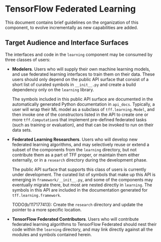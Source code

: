 # TensorFlow Federated Learning

This document contains brief guidelines on the organization of this component,
to evolve incrementally as new capabilities are added.

## Target Audience and Interface Surfaces

The interfaces and code in the `learning` component may be consumed by three
classes of users:

*   **Modelers**. Users who will supply their own machine learning models, and
    use federated learning interfaces to train them on their data. These users
    should only depend on the public API surface that consist of a short list of
    curated symbols in `__init__.py` and create a build dependency only on the
    `learning` library.

    The symbols included in this public API surface are documented in the
    automatically generated Python documentation in `api_docs`. Typically, a
    user will wrap their ML model as a subclass of `tff.learning.Model`, and
    then invoke one of the constructors listed in the API to create one or more
    `tff.Computation`s that implement pre-defined federated tasks (such as
    training or evaluation), and that can be invoked to run on their data sets.

*   **Federated Learning Researchers**. Users who will develop new federated
    learning algorithms, and may selectively reuse or extend a subset of the
    components from the `learning` directory, but not contribute them as a part
    of TFF proper, or maintain them either externally, or in a `research`
    directory during the development phase.

    The public API surface that supports this class of users is currently under
    development. The curated list of symbols that make up this API is emerging
    in `framework/__init__.py`, and some of the components may eventually
    migrate there, but most are nested directly in `learning`. The symbols in
    this API are included in the documentation generated for
    `tff.learning.framework`.

    TODO(b/117177413): Create the `research` directory and update the pointer to
    a more specific location.

*   **TensorFlow Federated Contributors**. Users who will contribute federated
    learning algorithms to TensorFlow Federated should nest their code within
    the `learning` directory, and may link directly against all the modules and
    symbols contained herein.
